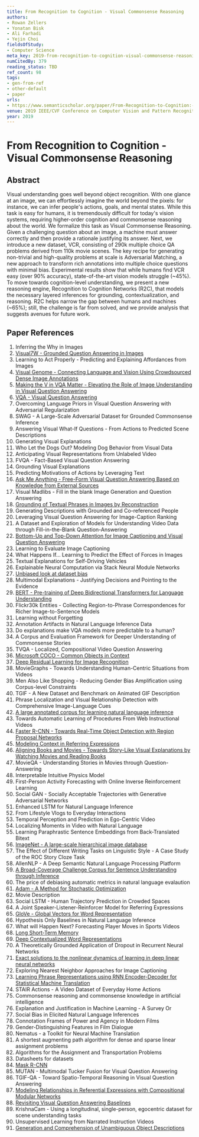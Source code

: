 ```yaml
---
title: From Recognition to Cognition - Visual Commonsense Reasoning
authors:
- Rowan Zellers
- Yonatan Bisk
- Ali Farhadi
- Yejin Choi
fieldsOfStudy:
- Computer Science
meta_key: 2019-from-recognition-to-cognition-visual-commonsense-reasoning
numCitedBy: 379
reading_status: TBD
ref_count: 98
tags:
- gen-from-ref
- other-default
- paper
urls:
- https://www.semanticscholar.org/paper/From-Recognition-to-Cognition:-Visual-Commonsense-Zellers-Bisk/6dfc2ff03534a4325d06c6f88c3144831996629b?sort=total-citations
venue: 2019 IEEE/CVF Conference on Computer Vision and Pattern Recognition (CVPR)
year: 2019
---
```


# From Recognition to Cognition - Visual Commonsense Reasoning

## Abstract

Visual understanding goes well beyond object recognition. With one glance at an image, we can effortlessly imagine the world beyond the pixels: for instance, we can infer people's actions, goals, and mental states. While this task is easy for humans, it is tremendously difficult for today's vision systems, requiring higher-order cognition and commonsense reasoning about the world. We formalize this task as Visual Commonsense Reasoning. Given a challenging question about an image, a machine must answer correctly and then provide a rationale justifying its answer. Next, we introduce a new dataset, VCR, consisting of 290k multiple choice QA problems derived from 110k movie scenes. The key recipe for generating non-trivial and high-quality problems at scale is Adversarial Matching, a new approach to transform rich annotations into multiple choice questions with minimal bias. Experimental results show that while humans find VCR easy (over 90% accuracy), state-of-the-art vision models struggle (~45%). To move towards cognition-level understanding, we present a new reasoning engine, Recognition to Cognition Networks (R2C), that models the necessary layered inferences for grounding, contextualization, and reasoning. R2C helps narrow the gap between humans and machines (~65%); still, the challenge is far from solved, and we provide analysis that suggests avenues for future work.

## Paper References

1. Inferring the Why in Images
2. [Visual7W - Grounded Question Answering in Images](2016-visual7w-grounded-question-answering-in-images)
3. Learning to Act Properly - Predicting and Explaining Affordances from Images
4. [Visual Genome - Connecting Language and Vision Using Crowdsourced Dense Image Annotations](2016-visual-genome-connecting-language-and-vision-using-crowdsourced-dense-image-annotations)
5. [Making the V in VQA Matter - Elevating the Role of Image Understanding in Visual Question Answering](2017-making-the-v-in-vqa-matter-elevating-the-role-of-image-understanding-in-visual-question-answering)
6. [VQA - Visual Question Answering](2015-vqa-visual-question-answering)
7. Overcoming Language Priors in Visual Question Answering with Adversarial Regularization
8. SWAG - A Large-Scale Adversarial Dataset for Grounded Commonsense Inference
9. Answering Visual What-If Questions - From Actions to Predicted Scene Descriptions
10. Generating Visual Explanations
11. Who Let the Dogs Out? Modeling Dog Behavior from Visual Data
12. Anticipating Visual Representations from Unlabeled Video
13. FVQA - Fact-Based Visual Question Answering
14. Grounding Visual Explanations
15. Predicting Motivations of Actions by Leveraging Text
16. [Ask Me Anything - Free-Form Visual Question Answering Based on Knowledge from External Sources](2016-ask-me-anything-free-form-visual-question-answering-based-on-knowledge-from-external-sources)
17. Visual Madlibs - Fill in the blank Image Generation and Question Answering
18. [Grounding of Textual Phrases in Images by Reconstruction](2016-grounding-of-textual-phrases-in-images-by-reconstruction)
19. Generating Descriptions with Grounded and Co-referenced People
20. Leveraging Visual Question Answering for Image-Caption Ranking
21. A Dataset and Exploration of Models for Understanding Video Data through Fill-in-the-Blank Question-Answering
22. [Bottom-Up and Top-Down Attention for Image Captioning and Visual Question Answering](2018-bottom-up-and-top-down-attention-for-image-captioning-and-visual-question-answering)
23. Learning to Evaluate Image Captioning
24. What Happens If... Learning to Predict the Effect of Forces in Images
25. Textual Explanations for Self-Driving Vehicles
26. Explainable Neural Computation via Stack Neural Module Networks
27. [Unbiased look at dataset bias](2011-unbiased-look-at-dataset-bias)
28. Multimodal Explanations - Justifying Decisions and Pointing to the Evidence
29. [BERT - Pre-training of Deep Bidirectional Transformers for Language Understanding](2019-bert.md)
30. Flickr30k Entities - Collecting Region-to-Phrase Correspondences for Richer Image-to-Sentence Models
31. Learning without Forgetting
32. Annotation Artifacts in Natural Language Inference Data
33. Do explanations make VQA models more predictable to a human?
34. A Corpus and Evaluation Framework for Deeper Understanding of Commonsense Stories
35. TVQA - Localized, Compositional Video Question Answering
36. [Microsoft COCO - Common Objects in Context](2014-microsoft-coco-common-objects-in-context)
37. [Deep Residual Learning for Image Recognition](2015-resnet.md)
38. MovieGraphs - Towards Understanding Human-Centric Situations from Videos
39. Men Also Like Shopping - Reducing Gender Bias Amplification using Corpus-level Constraints
40. TGIF - A New Dataset and Benchmark on Animated GIF Description
41. Phrase Localization and Visual Relationship Detection with Comprehensive Image-Language Cues
42. [A large annotated corpus for learning natural language inference](2015-a-large-annotated-corpus-for-learning-natural-language-inference)
43. Towards Automatic Learning of Procedures From Web Instructional Videos
44. [Faster R-CNN - Towards Real-Time Object Detection with Region Proposal Networks](2015-faster-r-cnn.md)
45. [Modeling Context in Referring Expressions](2016-modeling-context-in-referring-expressions)
46. [Aligning Books and Movies - Towards Story-Like Visual Explanations by Watching Movies and Reading Books](2015-aligning-books-and-movies-towards-story-like-visual-explanations-by-watching-movies-and-reading-books)
47. MovieQA - Understanding Stories in Movies through Question-Answering
48. Interpretable Intuitive Physics Model
49. First-Person Activity Forecasting with Online Inverse Reinforcement Learning
50. Social GAN - Socially Acceptable Trajectories with Generative Adversarial Networks
51. Enhanced LSTM for Natural Language Inference
52. From Lifestyle Vlogs to Everyday Interactions
53. Temporal Perception and Prediction in Ego-Centric Video
54. Localizing Moments in Video with Natural Language
55. Learning Paraphrastic Sentence Embeddings from Back-Translated Bitext
56. [ImageNet - A large-scale hierarchical image database](2009-imagenet-a-large-scale-hierarchical-image-database)
57. The Effect of Different Writing Tasks on Linguistic Style - A Case Study of the ROC Story Cloze Task
58. AllenNLP - A Deep Semantic Natural Language Processing Platform
59. [A Broad-Coverage Challenge Corpus for Sentence Understanding through Inference](2018-a-broad-coverage-challenge-corpus-for-sentence-understanding-through-inference)
60. The price of debiasing automatic metrics in natural language evalaution
61. [Adam - A Method for Stochastic Optimization](2015-adam-a-method-for-stochastic-optimization)
62. Movie Description
63. Social LSTM - Human Trajectory Prediction in Crowded Spaces
64. A Joint Speaker-Listener-Reinforcer Model for Referring Expressions
65. [GloVe - Global Vectors for Word Representation](2014-glove-global-vectors-for-word-representation)
66. Hypothesis Only Baselines in Natural Language Inference
67. What will Happen Next? Forecasting Player Moves in Sports Videos
68. [Long Short-Term Memory](1997-long-short-term-memory)
69. [Deep Contextualized Word Representations](2018-deep-contextualized-word-representations)
70. A Theoretically Grounded Application of Dropout in Recurrent Neural Networks
71. [Exact solutions to the nonlinear dynamics of learning in deep linear neural networks](2014-exact-solutions-to-the-nonlinear-dynamics-of-learning-in-deep-linear-neural-networks)
72. Exploring Nearest Neighbor Approaches for Image Captioning
73. [Learning Phrase Representations using RNN Encoder-Decoder for Statistical Machine Translation](2014-learning-phrase-representations-using-rnn-encoder-decoder-for-statistical-machine-translation)
74. STAIR Actions - A Video Dataset of Everyday Home Actions
75. Commonsense reasoning and commonsense knowledge in artificial intelligence
76. Explanation and Justification in Machine Learning - A Survey Or
77. Social Bias in Elicited Natural Language Inferences
78. Connotation Frames of Power and Agency in Modern Films
79. Gender-Distinguishing Features in Film Dialogue
80. Nematus - a Toolkit for Neural Machine Translation
81. A shortest augmenting path algorithm for dense and sparse linear assignment problems
82. Algorithms for the Assignment and Transportation Problems
83. Datasheets for datasets
84. [Mask R-CNN](2017-mask-r-cnn.md)
85. MUTAN - Multimodal Tucker Fusion for Visual Question Answering
86. TGIF-QA - Toward Spatio-Temporal Reasoning in Visual Question Answering
87. [Modeling Relationships in Referential Expressions with Compositional Modular Networks](2017-modeling-relationships-in-referential-expressions-with-compositional-modular-networks)
88. [Revisiting Visual Question Answering Baselines](2016-revisiting-visual-question-answering-baselines)
89. KrishnaCam - Using a longitudinal, single-person, egocentric dataset for scene understanding tasks
90. Unsupervised Learning from Narrated Instruction Videos
91. [Generation and Comprehension of Unambiguous Object Descriptions](2016-generation-and-comprehension-of-unambiguous-object-descriptions)
